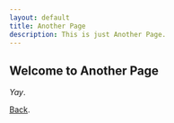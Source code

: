 ```yaml
---
layout: default
title: Another Page
description: This is just Another Page.
---
```


## Welcome to Another Page
*Yay*.

[Back](../index).
